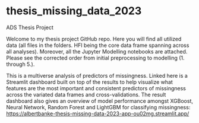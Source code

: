 # thesis_missing_data_2023
ADS Thesis Project

Welcome to my thesis project GitHub repo. Here you will find all utilized data (all files in the folders. HFI being the core data frame spanning across all analyses). Moreover, all the Jupyter Modelling notebooks are attached. Please see the corrected order from initial preprocessing to modelling (1. through 5.). 

This is a multiverse analysis of predictors of missingness. Linked here is a Streamlit dashboard built on top of the results to help visualize what features are the most important and consistent predictors of missingness across the variated data frames and cross-validations. The result dashboard also gives an overview of model performance amongst XGBoost, Neural Network, Random Forest and LightGBM for classifying missingness: https://albertbanke-thesis-missing-data-2023-app-ou02mg.streamlit.app/ 